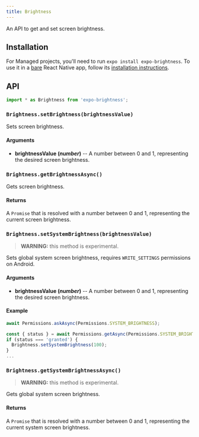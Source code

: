 ```yaml
---
title: Brightness
---
```


An API to get and set screen brightness.

## Installation

For Managed projects, you'll need to run `expo install expo-brightness`. To use it in a [bare](../../introduction/managed-vs-bare/#bare-workflow) React Native app, follow its [installation instructions](https://github.com/expo/expo/tree/master/packages/expo-brightness).

## API

```js
import * as Brightness from 'expo-brightness';
```

### `Brightness.setBrightness(brightnessValue)`

Sets screen brightness.

#### Arguments

- **brightnessValue (_number_)** -- A number between 0 and 1, representing the desired screen brightness.

### `Brightness.getBrightnessAsync()`

Gets screen brightness.

#### Returns

A `Promise` that is resolved with a number between 0 and 1, representing the current screen brightness.

### `Brightness.setSystemBrightness(brightnessValue)`

> **WARNING:** this method is experimental.

Sets global system screen brightness, requires `WRITE_SETTINGS` permissions on Android.

#### Arguments

- **brightnessValue (_number_)** -- A number between 0 and 1, representing the desired screen brightness.

#### Example

```javascript
await Permissions.askAsync(Permissions.SYSTEM_BRIGHTNESS);

const { status } = await Permissions.getAsync(Permissions.SYSTEM_BRIGHTNESS);
if (status === 'granted') {
  Brightness.setSystemBrightness(100);
}
...
```

### `Brightness.getSystemBrightnessAsync()`

> **WARNING:** this method is experimental.

Gets global system screen brightness.

#### Returns

A `Promise` that is resolved with a number between 0 and 1, representing the current system screen brightness.

